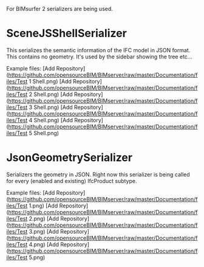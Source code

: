 For BIMsurfer 2 serializers are being used.

# SceneJSShellSerializer

This serializes the semantic information of the IFC model in JSON format. This contains no geometry. It's used by the sidebar showing the tree etc...

Example files:
[Add Repository](https://github.com/opensourceBIM/BIMserver/raw/master/Documentation/files/Test 1 Shell.png)
[Add Repository](https://github.com/opensourceBIM/BIMserver/raw/master/Documentation/files/Test 2 Shell.png)
[Add Repository](https://github.com/opensourceBIM/BIMserver/raw/master/Documentation/files/Test 3 Shell.png)
[Add Repository](https://github.com/opensourceBIM/BIMserver/raw/master/Documentation/files/Test 4 Shell.png)
[Add Repository](https://github.com/opensourceBIM/BIMserver/raw/master/Documentation/files/Test 5 Shell.png)

# JsonGeometrySerializer

Serializers the geometry in JSON. Right now this serializer is being called for every (enabled and existing) IfcProduct subtype.

Example files:
[Add Repository](https://github.com/opensourceBIM/BIMserver/raw/master/Documentation/files/Test 1.png)
[Add Repository](https://github.com/opensourceBIM/BIMserver/raw/master/Documentation/files/Test 2.png)
[Add Repository](https://github.com/opensourceBIM/BIMserver/raw/master/Documentation/files/Test 3.png)
[Add Repository](https://github.com/opensourceBIM/BIMserver/raw/master/Documentation/files/Test 4.png)
[Add Repository](https://github.com/opensourceBIM/BIMserver/raw/master/Documentation/files/Test 5.png)
